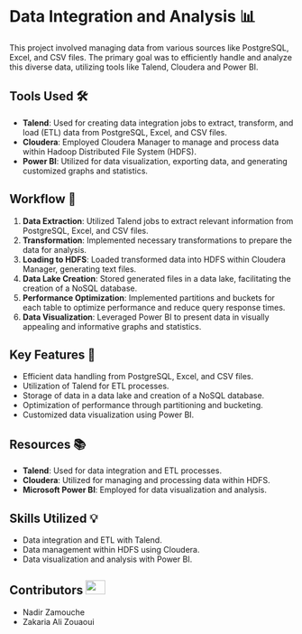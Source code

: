 # Data Integration and Analysis 📊

This project involved managing data from various sources like PostgreSQL, Excel, and CSV files. The primary goal was to efficiently handle and analyze this diverse data, utilizing tools like Talend, Cloudera and Power BI.

## Tools Used 🛠️

- **Talend**: Used for creating data integration jobs to extract, transform, and load (ETL) data from PostgreSQL, Excel, and CSV files.
- **Cloudera**: Employed Cloudera Manager to manage and process data within Hadoop Distributed File System (HDFS).
- **Power BI**: Utilized for data visualization, exporting data, and generating customized graphs and statistics.

## Workflow 🔄

1. **Data Extraction**: Utilized Talend jobs to extract relevant information from PostgreSQL, Excel, and CSV files.
2. **Transformation**: Implemented necessary transformations to prepare the data for analysis.
3. **Loading to HDFS**: Loaded transformed data into HDFS within Cloudera Manager, generating text files.
4. **Data Lake Creation**: Stored generated files in a data lake, facilitating the creation of a NoSQL database.
5. **Performance Optimization**: Implemented partitions and buckets for each table to optimize performance and reduce query response times.
6. **Data Visualization**: Leveraged Power BI to present data in visually appealing and informative graphs and statistics.

## Key Features 🚀

- Efficient data handling from PostgreSQL, Excel, and CSV files.
- Utilization of Talend for ETL processes.
- Storage of data in a data lake and creation of a NoSQL database.
- Optimization of performance through partitioning and bucketing.
- Customized data visualization using Power BI.

## Resources 📚

- **Talend**: Used for data integration and ETL processes.
- **Cloudera**: Utilized for managing and processing data within HDFS.
- **Microsoft Power BI**: Employed for data visualization and analysis.

## Skills Utilized 💡

- Data integration and ETL with Talend.
- Data management within HDFS using Cloudera.
- Data visualization and analysis with Power BI.

## Contributors <img src="https://raw.githubusercontent.com/TheDudeThatCode/TheDudeThatCode/master/Assets/Developer.gif" width=35 height=25>

- Nadir Zamouche
- Zakaria Ali Zouaoui
